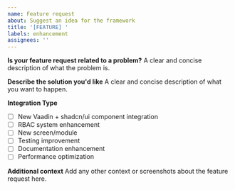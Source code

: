```yaml
---
name: Feature request
about: Suggest an idea for the framework
title: '[FEATURE] '
labels: enhancement
assignees: ''
---
```


**Is your feature request related to a problem?**
A clear and concise description of what the problem is.

**Describe the solution you'd like**
A clear and concise description of what you want to happen.

**Integration Type**
- [ ] New Vaadin + shadcn/ui component integration
- [ ] RBAC system enhancement
- [ ] New screen/module
- [ ] Testing improvement
- [ ] Documentation enhancement
- [ ] Performance optimization

**Additional context**
Add any other context or screenshots about the feature request here.